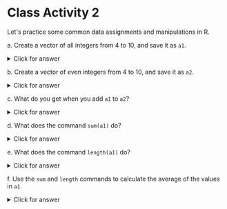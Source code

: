 # Class Activity 2

Let's practice some common data assignments and manipulations in R.

a. Create a vector of all integers from 4 to 10, and save it as `a1`. 

<details>
<summary class="answer">Click for answer</summary>

```r
a1 <- 4:10
a1
```

```
[1]  4  5  6  7  8  9 10
```
</details>



b. Create a vector of _even_ integers from 4 to 10, and save it as `a2`. 

<details>
<summary class="answer">Click for answer</summary>

```r
a2 <- seq(4, 10, by=2)
a2
```

```
[1]  4  6  8 10
```
</details>

c. What do you get when you add `a1` to `a2`? 

<details>
<summary class="answer">Click for answer</summary>

```r
a1_plus_a2 <- a1 + a2
a1_plus_a2
```

```
[1]  8 11 14 17 12 15 18
```

**Answer:** When you add `a1` to `a2`, you get a vector containing the element-wise sum: 8, 11, 14, 17, 12, 15, 18.
</details>

d. What does the command `sum(a1)` do?

<details>
<summary class="answer">Click for answer</summary>

```r
sum_a1 <- sum(a1)
sum_a1
```

```
[1] 49
```

**Answer:** The command `sum(a1)` calculates the sum of all elements in the vector `a1`. In this case, it returns 49.
</details>

e. What does the command `length(a1)` do?

<details>
<summary class="answer">Click for answer</summary>

```r
length_a1 <- length(a1)
length_a1
```

```
[1] 7
```

**Answer:** The command `length(a1)` returns the number of elements in the vector `a1`. In this case, there are 7 elements.
</details>

f. Use the `sum` and `length` commands to calculate the average of the values in `a1`.

<details>
<summary class="answer">Click for answer</summary>

```r
average_a1 <- sum(a1) / length(a1)
average_a1
```

```
[1] 7
```

**Answer:** The average of the values in `a1` is 7.
</details>

<!--

## Extras (Optional)

In this worksheet, you will learn how to use the `write_csv()` function from the `readr` package to save a data object from your R session to a file in your working directory.

First, let's load the necessary package.


```r
library(readr)
```

Suppose we have a simple data frame called `my_data`, with three columns: `Name`, `Age`, and `City`.


```r
my_data <- data.frame(Name = c("Alice", "Bob", "Charlie", "David"),
                      Age = c(25, 30, 22, 35),
                      City = c("New York", "Los Angeles", "Chicago", "San Francisco"))
my_data
```

```
     Name Age          City
1   Alice  25      New York
2     Bob  30   Los Angeles
3 Charlie  22       Chicago
4   David  35 San Francisco
```

Now we want to save this data frame as a CSV file in our working directory. To do this, we will use the `write_csv()` function. The first argument is the data object you want to save, and the second argument is the file name (including the .csv extension).


```r
write_csv(my_data, "my_data.csv")
```

This command will save `my_data` as a file called `my_data.csv` in your working directory.

**Question 1:** What is the purpose of the `write_csv()` function?

<details>
<summary class="answer">Click for answer</summary>
**Answer:** 

The `write_csv()` function is used to save a data object from an R session to a CSV file in your working directory.

</details>


**Question 2:** How do you save a data frame called `my_data` as a file named "example_data.csv"?


```r
# Your code here
```

<details>
<summary class="answer">Click for answer</summary>
**Answer:**


```r
write_csv(my_data, "example_data.csv")
```
</details>

**Question 3:** If you want to save a data frame called `students` as a file named "student_data.csv", what would be the appropriate command?


```r
# Your code here
```


<details>
<summary class="answer">Click for answer</summary>
**Answer:**


```r
write_csv(students, "student_data.csv")
```
</details>


-->


